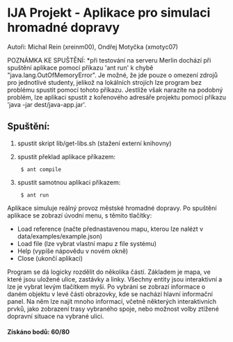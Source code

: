 # IJA Projekt - Aplikace pro simulaci hromadné dopravy
Autoři: Michal Rein (xreinm00), Ondřej Motyčka (xmotyc07)

POZNÁMKA KE SPUŠTĚNÍ:
 *při testování na serveru Merlin dochází při spuštění aplikace pomocí příkazu 'ant run' k chybě "java.lang.OutOfMemoryError". Je možné, že jde pouze o omezení zdrojů pro jednotlivé studenty, jelikož na lokálních strojích lze program bez problému spustit pomocí tohoto příkazu. Jestliže však narazíte na podobný problém, lze aplikaci spustit z kořenového adresáře projektu pomocí příkazu 'java -jar dest/java-app.jar'.

## Spuštění:

1. spustit skript lib/get-libs.sh (stažení externí knihovny)
2. spustit překlad aplikace příkazem:
    
        $ ant compile

3. spustit samotnou aplikaci příkazem:
        
        $ ant run

Aplikace simuluje reálný provoz městské hromadné dopravy.
Po spuštění aplikace se zobrazí úvodní menu, s těmito tlačítky:
 - Load reference (načte přednastavenou mapu, kterou lze nalézt v data/examples/example.json)
 - Load file      (lze vybrat vlastní mapu z file systému)
 - Help           (vypíše nápovědu v novém okně)
 - Close          (ukončí aplikaci)

Program se dá logicky rozdělit do několika částí. Základem je mapa, ve které jsou uložené ulice, zastávky a linky. Všechny entity jsou interaktivní a lze je vybrat levým tlačítkem myši. Po vybrání se zobrazí informace o daném objektu v levé části obrazovky, kde se nachází hlavní informační panel. Na něm lze najít mnoho informací, včetně některých interaktivních prvků, jako zobrazení trasy vybraného spoje, nebo možnost volby ztížené dopravní situace na vybrané ulici.

#### Získáno bodů: 60/80



